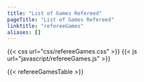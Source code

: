 ```yaml
---
title: "List of Games Refereed"
pageTitle: "List of Games Refereed"
linktitle: "refereeGames"
aliases: []
---
```

{{< css url="css/refereeGames.css" >}}
{{< js url="javascript/refereeGames.js" >}}

{{< refereeGamesTable >}}